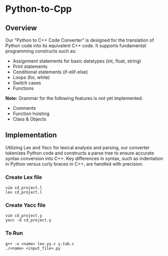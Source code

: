 # Python-to-Cpp
## Overview
  Our "Python to C++ Code Converter" is designed for the translation of Python code into its equivalent C++ code. It supports fundamental programming constructs such as:

- Assignment statements for basic datatypes (int, float, string) 
- Print statements
- Conditional statements (if-elif-else)
- Loops (for, while)
- Switch cases
- Functions

**Note:** Grammar for the following features is not yet implemented:
- Comments
- Function hoisting
- Class & Objects

## Implementation
   Utilizing Lex and Yacc for lexical analysis and parsing, our converter tokenizes Python code and constructs a parse tree to ensure accurate syntax conversion into C++. Key differences in syntax, such as indentation in Python versus curly braces in C++, are handled with precision. 

### Create Lex file
```
vim cd_project.l
lex cd_project.l
```
### Create Yacc file
```
vim cd_project.y
yacc -d cd_project.y
```
### To Run
```
g++ -o <name> lex.yy.c y.tab.c
./<name> <input_file>.py
```
